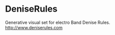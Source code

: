 DeniseRules
===========

Generative visual set for electro Band Denise Rules. http://www.deniserules.com
